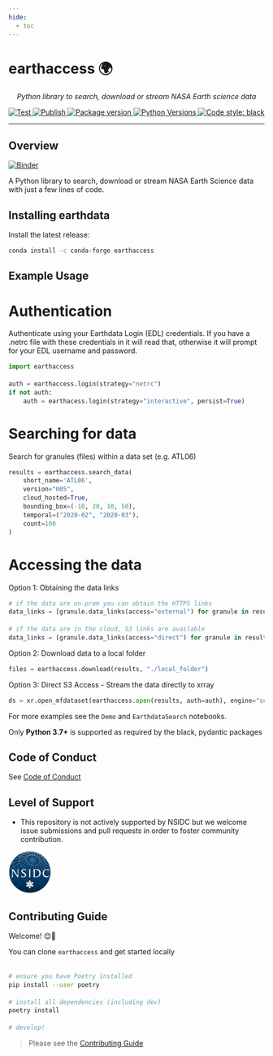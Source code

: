 ```yaml
---
hide:
  - toc
---
```



# earthaccess 🌍

<p align="center">
    <em>Python library to search, download or stream NASA Earth science data</em>
</p>

<p align="center">
<a href="https://github.com/betolink/earthdata/actions?query=workflow%3ATest" target="_blank">
    <img src="https://github.com/betolink/earthdata/workflows/Test/badge.svg" alt="Test">
</a>
<a href="https://github.com/betolink/earthdata/actions?query=workflow%3APublish" target="_blank">
    <img src="https://github.com/betolink/earthdata/workflows/Publish/badge.svg" alt="Publish">
</a>
<a href="https://pypi.org/project/earthdata" target="_blank">
    <img src="https://img.shields.io/pypi/v/earthdata?color=%2334D058&label=pypi%20package" alt="Package version">
</a>
<a href="https://pypi.org/project/earthdata/" target="_blank">
    <img src="https://img.shields.io/pypi/pyversions/earthdata.svg" alt="Python Versions">
</a>
<a href="https://github.com/psf/black" target="_blank">
    <img src="https://img.shields.io/badge/code%20style-black-000000.svg" alt="Code style: black">
</a>

</p>

---

## Overview

[![Binder](https://mybinder.org/badge_logo.svg)](https://mybinder.org/v2/gh/betolink/earthdata/main)

A Python library to search, download or stream NASA Earth Science data with just a few lines of code.

## Installing earthdata

Install the latest release:

```bash
conda install -c conda-forge earthaccess
```

## Example Usage

# Authentication
Authenticate using your Earthdata Login (EDL) credentials. If you have a .netrc file with these credentials in it will read that, otherwise it will prompt for your EDL username and password. 
```py
import earthaccess

auth = earthaccess.login(strategy="netrc")
if not auth:
    auth = earthacess.login(strategy="interactive", persist=True)
```

# Searching for data 
Search for granules (files) within a data set (e.g. ATL06)

```py
results = earthaccess.search_data(
    short_name='ATL06',
    version="005",
    cloud_hosted=True,
    bounding_box=(-10, 20, 10, 50),
    temporal=("2020-02", "2020-03"),
    count=100
)    
```

# Accessing the data

Option 1: Obtaining the data links 

```py
# if the data are on-prem you can obtain the HTTPS links 
data_links = [granule.data_links(access="external") for granule in results]

# if the data are in the cloud, S3 links are available
data_links = [granule.data_links(access="direct") for granule in results]
```
Option 2: Download data to a local folder 

```py
files = earthaccess.download(results, "./local_folder")
```

Option 3: Direct S3 Access - Stream the data directly to xrray 

```py 
ds = xr.open_mfdataset(earthaccess.open(results, auth=auth), engine="scipy")
```

For more examples see the `Demo` and `EarthdataSearch` notebooks.


Only **Python 3.7+** is supported as required by the black, pydantic packages


## Code of Conduct

See [Code of Conduct](https://github.com/nsidc/earthdata/blob/main/CODE_OF_CONDUCT.md)

## Level of Support

* This repository is not actively supported by NSIDC but we welcome issue submissions and pull requests in order to foster community contribution.

<img src="nsidc-logo.png" width="84px" />

## Contributing Guide

Welcome! 😊👋

You can clone `earthaccess` and get started locally

```bash

# ensure you have Poetry installed
pip install --user poetry

# install all dependencies (including dev)
poetry install

# develop!
```

> Please see the [Contributing Guide](https://github.com/nsidc/earthdata/blob/main/CONTRIBUTING.md)

